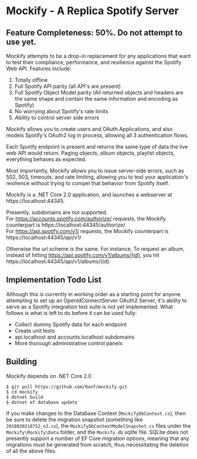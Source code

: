 # Mockify - A Replica Spotify Server

## Feature Completeness: 50%. Do not attempt to use yet. 

Mockify attempts to be a drop-in replacement for any applications that want to test their compliance, performance, and resilience against the Spotify Web API. Features include:

1) Totally offline
2) Full Spotify API parity (all API's are present)
3) Full Spotify Object Model parity (All returned objects and headers are the same shape and contain the same information and encoding as Spotify)
4) No worrying about Spotify's rate limits 
5) Ability to control server side errors

Mockify allows you to create users and OAuth Applications, and also models Spotify's OAuth2 log in process, allowing all 3 authentication flows.

Each Spotify endpoint is present and returns the same type of data the live web API would return. Paging objects, album objects, playlist objects, everything behaves as expected. 

Most importantly, Mockify allows you to issue server-side errors, such as 502, 503, timeouts, and rate limiting, allowing you to test your application's resilience without trying to compel that behavior from Spotify itself.

Mockify is a .NET Core 2.0 application, and launches a webserver at https://localhost:44345.

Presently, subdomains are not supported. <br>
For https://accounts.spotify.com/authorize/ requests, the Mockify counterpart is https://localhost:44345/authorize/<br>
For https://api.spotify.com/v1/ requests, the Mockify counterpart is https://localhost:44345/api/v1/

Otherwise the url scheme is the same. For instance, To request an album, instead of hitting https://api.spotify.com/v1/albums/{id}, you hit https://localhost:44345/api/v1/albums/{id}


## Implementation Todo List
Although this is currently in working order as a starting point for anyone attempting to set up an OpenIdConnectServer OAuth2 Server, it's ability to serve as a Spotify integration test suite is not yet implemented. What follows is what is left to do before it can be used fully:

* Collect dummy Spotify data for each endpoint
* Create unit tests
* api.localhost and accounts.localhost subdomains
* More thorough administrative control panels

## Building
Mockify depends on .NET Core 2.0

```
$ git pull https://github.com/0xnf/mockify.git
$ cd mockify
$ dotnet build
$ dotnet ef database update
```

If you make changes to the Database Context (`MockifyDbContext.cs`), then be sure to delete the migration snapshot (something like `2018030218752_n3.cs`), the `MockifyDbContextModelSnapshot.cs` files under the `Mockify\Mockify\Data` folder, and the `Mockify.db` sqlite file. SQLite does not presently support a number of EF Core migration options, meaning that any migrations must be generated from scratch, thus necessitating the deletion of all the above files.

